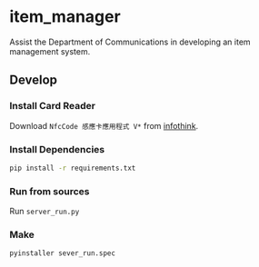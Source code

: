 # item_manager
Assist the Department of Communications in developing an item management system.

Develop
-------
### Install Card Reader
Download `NfcCode 感應卡應用程式 V*` from [infothink](https://web.infothink.com.tw/zh-hant/node/8).

### Install Dependencies
```bash
pip install -r requirements.txt
```

### Run from sources
Run `server_run.py`

### Make
```bash
pyinstaller sever_run.spec
```
